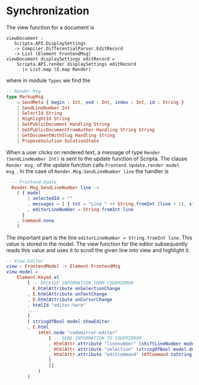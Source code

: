 # Synchronization

The view function for a document is

```elml
viewDocument : 
   Scripta.API.DisplaySettings 
   -> Compiler.DifferentialParser.EditRecord 
   -> List (Element FrontendMsg)
viewDocument displaySettings editRecord =
    Scripta.API.render displaySettings editRecord 
      |> List.map (E.map Render)    
```

where in module `Types` we find the

```elm
-- Render.Msg
type MarkupMsg
    = SendMeta { begin : Int, end : Int, index : Int, id : String }
    | SendLineNumber Int
    | SelectId String
    | HighlightId String
    | GetPublicDocument Handling String
    | GetPublicDocumentFromAuthor Handling String String
    | GetDocumentWithSlug Handling String
    | ProposeSolution SolutionState
```


When a user clicks on rendered text, a message of type 
`Render (SendLineNumber Int)` is sent to the update function of Scripta.
The clause `Render msg_` of the update function calls
`Frontend.Update.render model msg_`.  In the case of 
`Render.Msg.SendLineNumber line` the handler is

```elm
  -- Frontend.Upate
  Render.Msg.SendLineNumber line ->
    ( { model
        | selectedId = ""
        , messages = [ { txt = "Line " ++ String.fromInt (line + 1), status = MSGreen } ]
        , editorLineNumber = String.fromInt line
      }
    , Command.none
    )
```

The important part is the line `editorLineNumber = String.fromInt line`.
This value is stored in the model.  The view function for the editor subsequently
reads this value and uses it to scroll the given line into view and highlight it.

```elm
-- View.Editor
view : FrontendModel -> Element FrontendMsg
view model =
    Element.Keyed.el
        [ -- RECEIVE INFORMATION FROM CODEMIRROR
          E.htmlAttribute onSelectionChange 
        , E.htmlAttribute onTextChange 
        , E.htmlAttribute onCursorChange 
        , htmlId "editor-here"
        ...
        ]
        ( stringOfBool model.showEditor
        , E.html
            (Html.node "codemirror-editor"
                [ -- SEND INFORMATION TO CODEMIRROR
                , HtmlAttr.attribute "linenumber" (shiftLineNumber model.language model.editorLineNumber)
                , HtmlAttr.attribute "selection" (stringOfBool model.doSync)
                , HtmlAttr.attribute "editcommand" (OTCommand.toString model.editCommand.counter model.editCommand.command)
                ]
                []
            )
        )
```